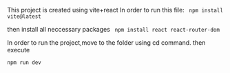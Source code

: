 This project is created using vite+react
In order to run this file:
`  npm install vite@latest
`


  
then install all neccessary packages
`  npm install react react-router-dom
`

In order to run the project,move to the folder using cd command.
then execute



  



    npm run dev
    
